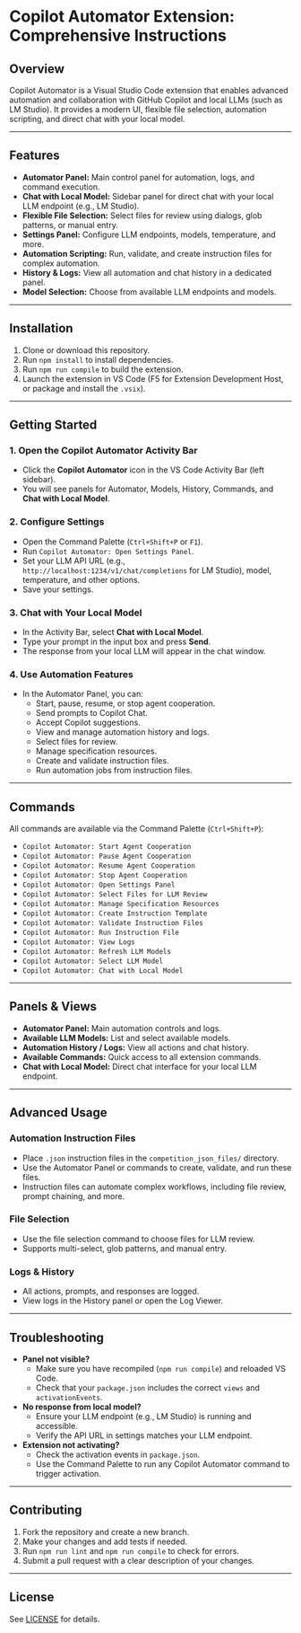 # Copilot Automator Extension: Comprehensive Instructions

## Overview
Copilot Automator is a Visual Studio Code extension that enables advanced automation and collaboration with GitHub Copilot and local LLMs (such as LM Studio). It provides a modern UI, flexible file selection, automation scripting, and direct chat with your local model.

---

## Features
- **Automator Panel:** Main control panel for automation, logs, and command execution.
- **Chat with Local Model:** Sidebar panel for direct chat with your local LLM endpoint (e.g., LM Studio).
- **Flexible File Selection:** Select files for review using dialogs, glob patterns, or manual entry.
- **Settings Panel:** Configure LLM endpoints, models, temperature, and more.
- **Automation Scripting:** Run, validate, and create instruction files for complex automation.
- **History & Logs:** View all automation and chat history in a dedicated panel.
- **Model Selection:** Choose from available LLM endpoints and models.

---

## Installation
1. Clone or download this repository.
2. Run `npm install` to install dependencies.
3. Run `npm run compile` to build the extension.
4. Launch the extension in VS Code (F5 for Extension Development Host, or package and install the `.vsix`).

---

## Getting Started
### 1. Open the Copilot Automator Activity Bar
- Click the **Copilot Automator** icon in the VS Code Activity Bar (left sidebar).
- You will see panels for Automator, Models, History, Commands, and **Chat with Local Model**.

### 2. Configure Settings
- Open the Command Palette (`Ctrl+Shift+P` or `F1`).
- Run `Copilot Automator: Open Settings Panel`.
- Set your LLM API URL (e.g., `http://localhost:1234/v1/chat/completions` for LM Studio), model, temperature, and other options.
- Save your settings.

### 3. Chat with Your Local Model
- In the Activity Bar, select **Chat with Local Model**.
- Type your prompt in the input box and press **Send**.
- The response from your local LLM will appear in the chat window.

### 4. Use Automation Features
- In the Automator Panel, you can:
  - Start, pause, resume, or stop agent cooperation.
  - Send prompts to Copilot Chat.
  - Accept Copilot suggestions.
  - View and manage automation history and logs.
  - Select files for review.
  - Manage specification resources.
  - Create and validate instruction files.
  - Run automation jobs from instruction files.

---

## Commands
All commands are available via the Command Palette (`Ctrl+Shift+P`):
- `Copilot Automator: Start Agent Cooperation`
- `Copilot Automator: Pause Agent Cooperation`
- `Copilot Automator: Resume Agent Cooperation`
- `Copilot Automator: Stop Agent Cooperation`
- `Copilot Automator: Open Settings Panel`
- `Copilot Automator: Select Files for LLM Review`
- `Copilot Automator: Manage Specification Resources`
- `Copilot Automator: Create Instruction Template`
- `Copilot Automator: Validate Instruction Files`
- `Copilot Automator: Run Instruction File`
- `Copilot Automator: View Logs`
- `Copilot Automator: Refresh LLM Models`
- `Copilot Automator: Select LLM Model`
- `Copilot Automator: Chat with Local Model`

---

## Panels & Views
- **Automator Panel:** Main automation controls and logs.
- **Available LLM Models:** List and select available models.
- **Automation History / Logs:** View all actions and chat history.
- **Available Commands:** Quick access to all extension commands.
- **Chat with Local Model:** Direct chat interface for your local LLM endpoint.

---

## Advanced Usage
### Automation Instruction Files
- Place `.json` instruction files in the `competition_json_files/` directory.
- Use the Automator Panel or commands to create, validate, and run these files.
- Instruction files can automate complex workflows, including file review, prompt chaining, and more.

### File Selection
- Use the file selection command to choose files for LLM review.
- Supports multi-select, glob patterns, and manual entry.

### Logs & History
- All actions, prompts, and responses are logged.
- View logs in the History panel or open the Log Viewer.

---

## Troubleshooting
- **Panel not visible?**
  - Make sure you have recompiled (`npm run compile`) and reloaded VS Code.
  - Check that your `package.json` includes the correct `views` and `activationEvents`.
- **No response from local model?**
  - Ensure your LLM endpoint (e.g., LM Studio) is running and accessible.
  - Verify the API URL in settings matches your LLM endpoint.
- **Extension not activating?**
  - Check the activation events in `package.json`.
  - Use the Command Palette to run any Copilot Automator command to trigger activation.

---

## Contributing
1. Fork the repository and create a new branch.
2. Make your changes and add tests if needed.
3. Run `npm run lint` and `npm run compile` to check for errors.
4. Submit a pull request with a clear description of your changes.

---

## License
See [LICENSE](LICENSE) for details.
